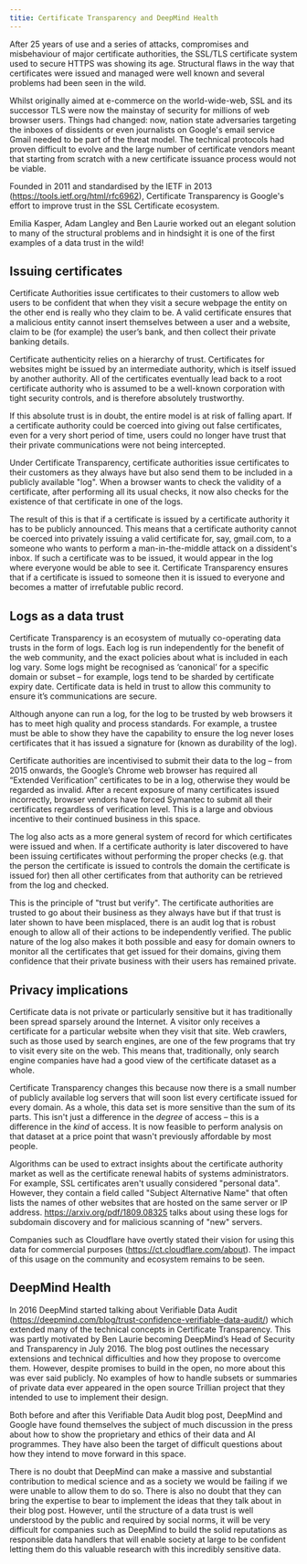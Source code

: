 ```yaml
---
titie: Certificate Transparency and DeepMind Health
---
```


After 25 years of use and a series of attacks, compromises and misbehaviour of major certificate authorities, the SSL/TLS certificate system used to secure HTTPS was showing its age. Structural flaws in the way that certificates were issued and managed were well known and several problems had been seen in the wild.

Whilst originally aimed at e-commerce on the world-wide-web, SSL and its successor TLS were now the mainstay of security for millions of web browser users. Things had changed: now, nation state adversaries targeting the inboxes of dissidents or even journalists on Google's email service Gmail needed to be part of the threat model. The technical protocols had proven difficult to evolve and the large number of certificate vendors meant that starting from scratch with a new certificate issuance process would not be viable.

Founded in 2011 and standardised by the IETF in 2013 (https://tools.ietf.org/html/rfc6962), Certificate Transparency is Google's effort to improve trust in the SSL Certificate ecosystem.

Emilia Kasper, Adam Langley and Ben Laurie worked out an elegant solution to many of the structural problems and in hindsight it is one of the first examples of a data trust in the wild!

## Issuing certificates

Certificate Authorities issue certificates to their customers to allow web users to be confident that when they visit a secure webpage the entity on the other end is really who they claim to be. A valid certificate ensures that a malicious entity cannot insert themselves between a user and a website, claim to be (for example) the user’s bank, and then collect their private banking details.

Certificate authenticity relies on a hierarchy of trust. Certificates for websites might be issued by an intermediate authority, which is itself issued by another authority. All of the certificates eventually lead back to a root certificate authority who is assumed to be a well-known corporation with tight security controls, and is therefore absolutely trustworthy.

If this absolute trust is in doubt, the entire model is at risk of falling apart. If a certificate authority could be coerced into giving out false certificates, even for a very short period of time, users could no longer have trust that their private communications were not being intercepted.

Under Certificate Transparency, certificate authorities issue certificates to their customers as they always have but also send them to be included in a publicly available "log". When a browser wants to check the validity of a certificate, after performing all its usual checks, it now also checks for the existence of that certificate in one of the logs.

The result of this is that if a certificate is issued by a certificate authority it has to be publicly announced. This means that a certificate authority cannot be coerced into privately issuing a valid certificate for, say, gmail.com, to a someone who wants to perform a man-in-the-middle attack on a dissident's inbox. If such a certificate was to be issued, it would appear in the log where everyone would be able to see it. Certificate Transparency ensures that if a certificate is issued to someone then it is issued to everyone and becomes a matter of irrefutable public record.

## Logs as a data trust

Certificate Transparency is an ecosystem of mutually co-operating data trusts in the form of logs. Each log is run independently for the benefit of the web community, and the exact policies about what is included in each log vary. Some logs might be recognised as ‘canonical’ for a specific domain or subset – for example, logs tend to be sharded by certificate expiry date. Certificate data is held in trust to allow this community to ensure it’s communications are secure.

Although anyone can run a log, for the log to be trusted by web browsers it has to meet high quality and process standards. For example, a trustee must be able to show they have the capability to ensure the log never loses certificates that it has issued a signature for (known as durability of the log).

Certificate authorities are incentivised to submit their data to the log – from 2015 onwards, the Google’s Chrome web browser has required all “Extended Verification” certificates to be in a log, otherwise they would be regarded as invalid. After a recent exposure of many certificates issued incorrectly, browser vendors have forced Symantec to submit all their certificates regardless of verification level. This is a large and obvious incentive to their continued business in this space.

The log also acts as a more general system of record for which certificates were issued and when. If a certificate authority is later discovered to have been issuing certificates without performing the proper checks (e.g. that the person the certificate is issued to controls the domain the certificate is issued for) then all other certificates from that authority can be retrieved from the log and checked.

This is the principle of "trust but verify". The certificate authorities are trusted to go about their business as they always have but if that trust is later shown to have been misplaced, there is an audit log that is robust enough to allow all of their actions to be independently verified. The public nature of the log also makes it both possible and easy for domain owners to monitor all the certificates that get issued for their domains, giving them confidence that their private business with their users has remained private.

## Privacy implications

Certificate data is not private or particularly sensitive but it has traditionally been spread sparsely around the Internet. A visitor only receives a certificate for a particular website when they visit that site. Web crawlers, such as those used by search engines, are one of the few programs that try to visit every site on the web. This means that, traditionally, only search engine companies have had a good view of the certificate dataset as a whole.

Certificate Transparency changes this because now there is a small number of publicly available log servers that will soon list every certificate issued for every domain. As a whole, this data set is more sensitive than the sum of its parts. This isn't just a difference in the *degree* of access – this is a difference in the *kind* of access. It is now feasible to perform analysis on that dataset at a price point that wasn't previously affordable by most people.

Algorithms can be used to extract insights about the certificate authority market as well as the certificate renewal habits of systems administrators. For example, SSL certificates aren't usually considered "personal data". However, they contain a field called "Subject Alternative Name" that often lists the names of other websites that are hosted on the same server or IP address. https://arxiv.org/pdf/1809.08325 talks about using these logs for subdomain discovery and for malicious scanning of "new" servers.

Companies such as Cloudflare have overtly stated their vision for using this data for commercial purposes (https://ct.cloudflare.com/about). The impact of this usage on the community and ecosystem remains to be seen.

## DeepMind Health

In 2016 DeepMind started talking about Verifiable Data Audit (https://deepmind.com/blog/trust-confidence-verifiable-data-audit/) which extended many of the technical concepts in Certificate Transparency. This was partly motivated by Ben Laurie becoming DeepMind’s Head of Security and Transparency in July 2016. The blog post outlines the necessary extensions and technical difficulties and how they propose to overcome them. However, despite promises to build in the open, no more about this was ever said publicly. No examples of how to handle subsets or summaries of private data ever appeared in the open source Trillian project that they intended to use to implement their design.

Both before and after this Verifiable Data Audit blog post, DeepMind and Google have found themselves the subject of much discussion in the press about how to show the proprietary and ethics of their data and AI programmes. They have also been the target of difficult questions about how they intend to move forward in this space.

There is no doubt that DeepMind can make a massive and substantial contribution to medical science and as a society we would be failing if we were unable to allow them to do so. There is also no doubt that they can bring the expertise to bear to implement the ideas that they talk about in their blog post. However, until the structure of a data trust is well understood by the public and required by social norms, it will be very difficult for companies such as DeepMind to build the solid reputations as responsible data handlers that will enable society at large to be confident letting them do this valuable research with this incredibly sensitive data.

